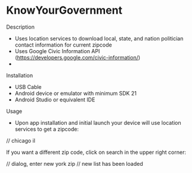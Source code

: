 # KnowYourGovernment

Description
- Uses location services to download local, state, and nation politician contact information for current zipcode
- Uses Google Civic Information API (https://developers.google.com/civic-information/)
-

Installation
- USB Cable
- Android device or emulator with minimum SDK 21
- Android Studio or equivalent IDE


Usage
- Upon app installation and initial launch your device will use location services to get a zipcode:

// chicago il



If you want a different zip code, click on search in the upper right corner:

// dialog, enter new york zip
// new list has been loaded

